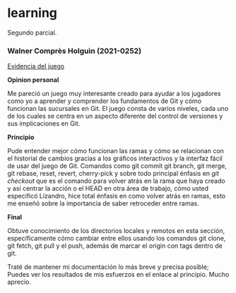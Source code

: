 # learning
Segundo parcial.
### Walner Comprès Holguìn (2021-0252)


[Evidencia del juego ](https://miucateciedu-my.sharepoint.com/:b:/g/personal/20210252_miucateci_edu_do/EbRgRjSC5zJGmBRv6zumDU8BjMAa0PcWGcMDEh7i9ItuTw?e=PIVOuQ)

**Opinion personal**

Me pareció un juego muy interesante creado para ayudar a los jugadores como yo a aprender y comprender los fundamentos de Git y cómo funcionan las sucursales en Git. El juego consta de varios niveles, cada uno de los cuales se centra en un aspecto diferente del control de versiones y sus implicaciones en Git.

**Principio**

Pude entender mejor cómo funcionan las ramas y cómo se relacionan con el historial de cambios gracias a los gráficos interactivos y la interfaz fácil de usar del juego de Git. Comandos como git commit git branch, git merge, git rebase, reset, revert, cherry-pick y sobre todo principal énfasis en  *git checkout* que es el comando para volver atrás en la rama que haya creado y así centrar la acción o el HEAD en otra área de trabajo, cómo usted especificó Lizandro, hice total énfasis en como volver atrás en ramas, esto me enseñó sobre la importancia de saber retroceder entre ramas.

**Final**

Obtuve conocimiento de los directorios locales y remotos en esta sección, específicamente cómo cambiar entre ellos usando los comandos git clone, git fetch, git pull y el push,  además de marcar el origin con tags dentro de git.

Traté de mantener mi documentación lo más breve y precisa posible; Puedes ver los resultados de mis esfuerzos en el enlace al principio. Mucho aprecio.
